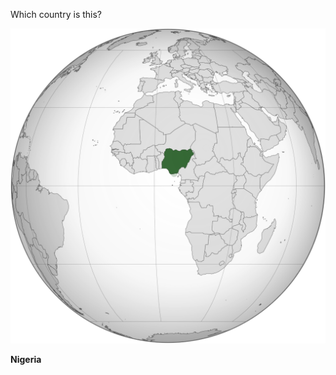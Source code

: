 Which country is this?

![Map of a country](images/Nigeria_(orthographic_projection).svg)
<!--question-->
**Nigeria**